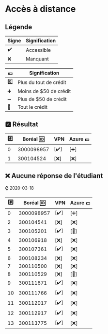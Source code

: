 # Accès à distance

## Légende

| Signe              | Signification          |
|--------------------|------------------------|
| :heavy_check_mark: | Accessible             |
| :x:                | Manquant               |

| :dollar:           | Signification          |
|--------------------|------------------------|
| :zero:             | Plus du tout de crédit |
| :heavy_plus_sign:  | Moins de $50 de crédit |
| :heavy_minus_sign: | Plus de $50 de crédit |
| :100:              | Tout le crédit |



## :a: Résultat

|:hash:| Boréal :id:| VPN                | Azure :dollar:       |
|------|------------|--------------------|----------------------|
|  0   | 3000098957 |[:heavy_check_mark:]| [:heavy_plus_sign:]  |
|  1   | 300104524  |[:x:]               | [:x:]              |


## :x: Aucune réponse de l'étudiant

:watch: 2020-03-18

|:hash:| Boréal :id:| VPN                | Azure :dollar:       |
|------|------------|--------------------|----------------------|
|  0   | 3000098957 |[:heavy_check_mark:]| [:heavy_plus_sign:]  |
|  2   | 300104541  |[:x:]               | [:x:]              |
|  3   | 300105201  |[:heavy_check_mark:]| [:100:]            |
|  4   | 300106918  |[:x:]               | [:x:]              |
|  5   | 300107361  |[:heavy_check_mark:]| [:x:]              |
|  6   | 300108234  |[:x:]               | [:x:]              |
|  7   | 300110500  |[:x:]               | [:x:]              |
|  8   | 300110529  |[:x:]               | [:100:]            |
|  9   | 300111671  |[:heavy_check_mark:]| [:x:]              |
| 10   | 300111766  |[:heavy_check_mark:]| [:x:]              |
| 11   | 300112017  |[:heavy_check_mark:]| [:x:]              |
| 12   | 300112917  |[:heavy_check_mark:]| [:x:]              |
| 13   | 300113775  |[:heavy_check_mark:]| [:x:]              |
